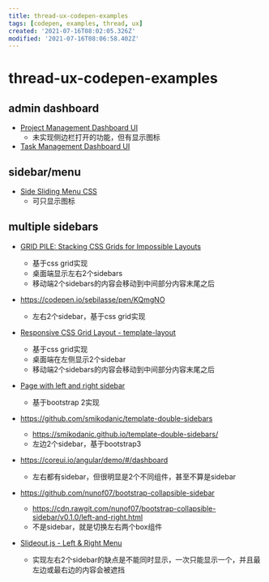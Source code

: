 ```yaml
---
title: thread-ux-codepen-examples
tags: [codepen, examples, thread, ux]
created: '2021-07-16T08:02:05.326Z'
modified: '2021-07-16T08:06:58.402Z'
---
```


# thread-ux-codepen-examples

## admin dashboard

- [Project Management Dashboard UI](https://codepen.io/aybukeceylan/pen/OJRNbZp)  
  - 未实现侧边栏打开的功能，但有显示图标
- [Task Management Dashboard UI](https://codepen.io/aybukeceylan/pen/gOpbRPO)

## sidebar/menu

- [Side Sliding Menu CSS](https://codepen.io/EduardL/pen/aBGAy)
  - 可只显示图标

## multiple sidebars

- [GRID PILE: Stacking CSS Grids for Impossible Layouts](https://codepen.io/mor10/pen/rzGqzr)
  - 基于css grid实现
  - 桌面端显示左右2个sidebars
  - 移动端2个sidebars的内容会移动到中间部分内容末尾之后

- https://codepen.io/sebilasse/pen/KQmgNO
  - 左右2个sidebar，基于css grid实现

- [Responsive CSS Grid Layout - template-layout](https://codepen.io/matchboxhero/pen/mpKepb)
  - 基于css grid实现
  - 桌面端在左侧显示2个sidebar
  - 移动端2个sidebars的内容会移动到中间部分内容末尾之后

- [Page with left and right sidebar](https://bootsnipp.com/snippets/8x6b)
  - 基于bootstrap 2实现

- https://github.com/smikodanic/template-double-sidebars
  - https://smikodanic.github.io/template-double-sidebars/
  - 左边2个sidebar，基于bootstrap3
- https://coreui.io/angular/demo/#/dashboard
  - 左右都有sidebar，但很明显是2个不同组件，甚至不算是sidebar
- https://github.com/nunof07/bootstrap-collapsible-sidebar
  - https://cdn.rawgit.com/nunof07/bootstrap-collapsible-sidebar/v0.1.0/left-and-right.html
  - 不是sidebar，就是切换左右两个box组件

- [Slideout.js - Left & Right Menu](https://codepen.io/egmalt/pen/PGbWRq)
  - 实现左右2个sidebar的缺点是不能同时显示，一次只能显示一个，并且最左边或最右边的内容会被遮挡
